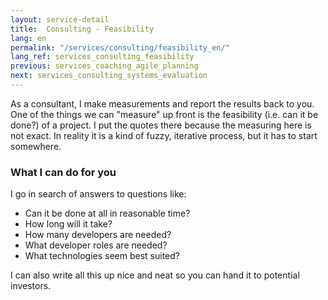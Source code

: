 ```yaml
---
layout: service-detail
title:  Consulting - Feasibility
lang: en
permalink: "/services/consulting/feasibility_en/"
lang_ref: services_consulting_feasibility
previous: services_coaching_agile_planning
next: services_consulting_systems_evaluation
---
```

As a consultant, I make measurements and report the results back to you.  
One of the things we can "measure" up front is the feasibility (i.e. can it be done?) of a project.
I put the quotes there because the measuring here is not exact. In reality it is a kind of fuzzy, iterative process, but it has to start somewhere.

### What I can do for you
I go in search of answers to questions like:
- Can it be done at all in reasonable time?
- How long will it take?
- How many developers are needed?
- What developer roles are needed?
- What technologies seem best suited?

I can also write all this up nice and neat so you can hand it to potential investors.
